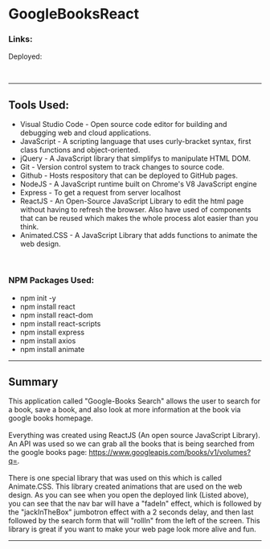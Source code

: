 # GoogleBooksReact

### Links: 

Deployed: <br>

<br>

<hr>


## Tools Used:

* Visual Studio Code - Open source code editor for building and debugging web and cloud applications.
* JavaScript - A scripting language that uses curly-bracket syntax, first class functions and object-oriented.
* jQuery - A JavaScript library that simplifys to manipulate HTML DOM.
* Git - Version control system to track changes to source code.
* Github - Hosts respository that can be deployed to GitHub pages.
* NodeJS - A JavaScript runtime built on Chrome's V8 JavaScript engine
* Express - To get a request from server localhost
* ReactJS - An Open-Source JavaScript Library to edit the html page without having to refresh the browser. Also have used of components that can be reused which makes the whole process alot easier than you think.
* Animated.CSS - A JavaScript Library that adds functions to animate the web design.

<br>

### NPM Packages Used:

* npm init -y
* npm install react
* npm install react-dom
* npm install react-scripts 
* npm install express
* npm install axios
* npm install animate

<hr>

## Summary

This application called "Google-Books Search" allows the user to search for a book, save a book, and also look at more information at the book via google books homepage.
<br>
<br>
Everything was created using ReactJS (An open source JavaScript Library). 
An API was used so we can grab all the books that is being searched from the google books page: https://www.googleapis.com/books/v1/volumes?q=.
<br>
<br>
There is one special library that was used on this which is called Animate.CSS. This library created animations that are used on the web design. As you can see when you open the deployed link (Listed above), you can see that the nav bar will have a "fadeIn" effect, which is followed by the "jackInTheBox" jumbotron effect with a 2 seconds delay, and then last followed by the search form that will "rollIn" from the left of the screen. This library is great if you want to make your web page look more alive and fun. 



<hr>